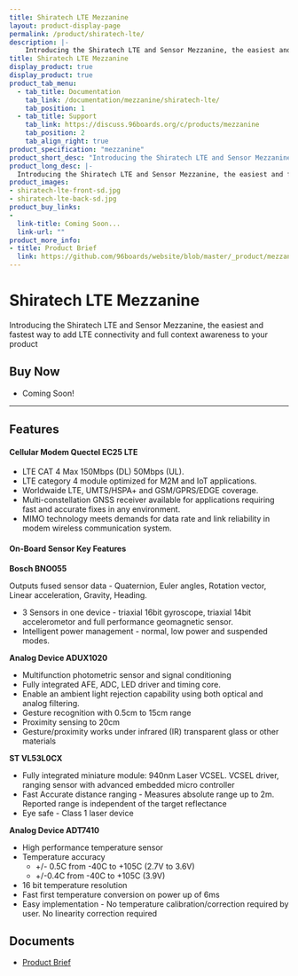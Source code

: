 ```yaml
---
title: Shiratech LTE Mezzanine
layout: product-display-page
permalink: /product/shiratech-lte/
description: |-
    Introducing the Shiratech LTE and Sensor Mezzanine, the easiest and fastest way to add LTE connectivity and full context awareness to your product
title: Shiratech LTE Mezzanine
display_product: true
display_product: true
product_tab_menu:
  - tab_title: Documentation
    tab_link: /documentation/mezzanine/shiratech-lte/
    tab_position: 1
  - tab_title: Support
    tab_link: https://discuss.96boards.org/c/products/mezzanine
    tab_position: 2
    tab_align_right: true
product_specification: "mezzanine"
product_short_desc: "Introducing the Shiratech LTE and Sensor Mezzanine, the easiest and fastest way to add LTE connectivity and full context awareness to your product"
product_long_desc: |-
  Introducing the Shiratech LTE and Sensor Mezzanine, the easiest and fastest way to add LTE connectivity and full context awareness to your product
product_images:
- shiratech-lte-front-sd.jpg
- shiratech-lte-back-sd.jpg
product_buy_links:
-
  link-title: Coming Soon...
  link-url: ""
product_more_info:
- title: Product Brief
  link: https://github.com/96boards/website/blob/master/_product/mezzanine/shiratech-lte/files/shiratech-brief.pdf
---
```

# Shiratech LTE Mezzanine

Introducing the Shiratech LTE and Sensor Mezzanine, the easiest and fastest way to add LTE connectivity and full context awareness to your product

## Buy Now

- Coming Soon!

***

## Features

#### Cellular Modem Quectel EC25 LTE

- LTE CAT 4 Max 150Mbps (DL) 50Mbps (UL).
- LTE category 4 module optimized for M2M and IoT applications.
- Worldwaide LTE, UMTS/HSPA+ and GSM/GPRS/EDGE coverage.
- Multi-constellation GNSS receiver available for applications requiring fast and accurate fixes in any environment.
- MIMO technology meets demands for data rate and link reliability in modem wireless communication system.

#### On-Board Sensor Key Features

**Bosch BNO055**

Outputs fused sensor data - Quaternion, Euler angles, Rotation vector, Linear acceleration, Gravity, Heading.

- 3 Sensors in one device - triaxial 16bit gyroscope, triaxial 14bit accelerometor and full performance geomagnetic sensor.
- Intelligent power management - normal, low power and suspended modes.

**Analog Device ADUX1020**

- Multifunction photometric sensor and signal conditioning
- Fully integrated AFE, ADC, LED driver and timing core.
- Enable an ambient light rejection capability using both optical and analog filtering.
- Gesture recognition with 0.5cm to 15cm range
- Proximity sensing to 20cm
- Gesture/proximity works under infrared (IR) transparent glass or other materials

**ST VL53L0CX**

- Fully integrated miniature module: 940nm Laser VCSEL. VCSEL driver, ranging sensor with advanced embedded micro controller
- Fast Accurate distance ranging - Measures absolute range up to 2m. Reported range is independent of the target reflectance
- Eye safe - Class 1 laser device

**Analog Device ADT7410**

- High performance temperature sensor
- Temperature accuracy
   - +/- 0.5C from -40C to +105C (2.7V to 3.6V)
   - +/-0.4C from -40C to +105C (3.9V)
- 16 bit temperature resolution
- Fast first temperature conversion on power up of 6ms
- Easy implementation - No temperature calibration/correction required by user. No linearity correction required

## Documents

- [Product Brief](https://github.com/96boards/website/blob/master/_product/mezzanine/shiratech-lte/files/shiratech-brief.pdf)
